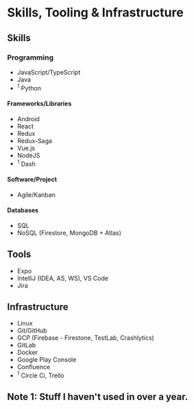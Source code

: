 # Skills, Tooling & Infrastructure
## Skills
### Programming
- JavaScript/TypeScript
- Java
-  <sup>1</sup> Python
#### Frameworks/Libraries
- Android
- React
- Redux
- Redux-Saga
- Vue.js
- NodeJS
- <sup>1</sup> Dash
#### Software/Project
- Agile/Kanban
#### Databases
- SQL
- NoSQL (Firestore, MongoDB + Atlas)
## Tools
- Expo
- IntelliJ (IDEA, AS, WS), VS Code
- Jira
## Infrastructure
- Linux
- Git/GitHub
- GCP (Firebase - Firestone, TestLab, Crashlytics)
- GitLab
- Docker
- Google Play Console
- Confluence
- <sup>1</sup> Circle Ci, Trello
## Note 1: Stuff I haven't used in over a year.

